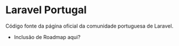 # Laravel Portugal

Código fonte da página oficial da comunidade portuguesa de Laravel.

- Inclusão de Roadmap aqui?